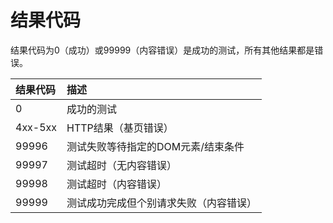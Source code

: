 # 结果代码
结果代码为0（成功）或99999（内容错误）是成功的测试，所有其他结果都是错误。

| 结果代码 | 描述  |
| :------------ |:---------------|
| 0         | 成功的测试                           |
| 4xx-5xx   | HTTP结果（基页错误）                  |
| 99996     | 测试失败等待指定的DOM元素/结束条件     |
| 99997     | 测试超时（无内容错误）        |
| 99998     | 测试超时（内容错误）        |
| 99999     | 测试成功完成但个别请求失败（内容错误）        |

